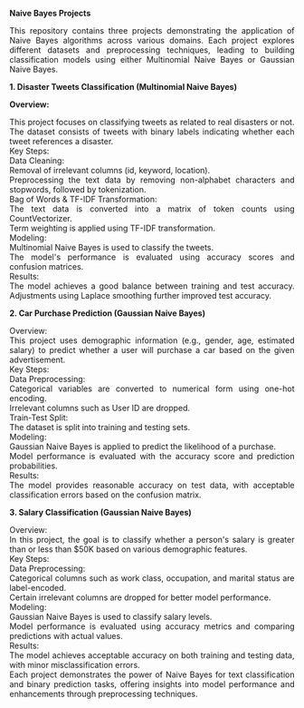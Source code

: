 **<div align = "justify">Naive Bayes Projects</div>**
<div align = "justify">This repository contains three projects demonstrating the application of Naive Bayes algorithms across various domains. Each project explores different datasets and preprocessing techniques, leading to building classification models using either Multinomial Naive Bayes or Gaussian Naive Bayes. </div>

**<div align = "justify">1. Disaster Tweets Classification (Multinomial Naive Bayes)</div>**

**<div align = "justify">Overview: </div>**
<div align = "justify">This project focuses on classifying tweets as related to real disasters or not. The dataset consists of tweets with binary labels indicating whether each tweet references a disaster.</div>

<div align = "justify">Key Steps:</div>

<div align = "justify">Data Cleaning: </div>
<div align = "justify">Removal of irrelevant columns (id, keyword, location). </div>
<div align = "justify">Preprocessing the text data by removing non-alphabet characters and stopwords, followed by tokenization. </div>

<div align = "justify">Bag of Words & TF-IDF Transformation: </div>
<div align = "justify">The text data is converted into a matrix of token counts using CountVectorizer. </div>
<div align = "justify">Term weighting is applied using TF-IDF transformation. </div>

<div align = "justify">Modeling: </div>
<div align = "justify">Multinomial Naive Bayes is used to classify the tweets. </div>
<div align = "justify">The model's performance is evaluated using accuracy scores and confusion matrices. </div>

<div align = "justify">Results: </div>
<div align = "justify">The model achieves a good balance between training and test accuracy. Adjustments using Laplace smoothing further improved test accuracy. </div>

**<div align = "justify">2. Car Purchase Prediction (Gaussian Naive Bayes) </div>**

<div align = "justify">Overview: </div>
<div align = "justify">This project uses demographic information (e.g., gender, age, estimated salary) to predict whether a user will purchase a car based on the given advertisement. </div>

<div align = "justify">Key Steps: </div>

<div align = "justify">Data Preprocessing: </div>
<div align = "justify">Categorical variables are converted to numerical form using one-hot encoding. </div>
<div align = "justify">Irrelevant columns such as User ID are dropped. </div>

<div align = "justify">Train-Test Split: </div>
<div align = "justify">The dataset is split into training and testing sets. </div>

<div align = "justify">Modeling: </div>
<div align = "justify">Gaussian Naive Bayes is applied to predict the likelihood of a purchase. </div>
<div align = "justify">Model performance is evaluated with the accuracy score and prediction probabilities. </div>


<div align = "justify">Results: </div>
<div align = "justify">The model provides reasonable accuracy on test data, with acceptable classification errors based on the confusion matrix. </div>

**<div align = "justify">3. Salary Classification (Gaussian Naive Bayes) </div>**

<div align = "justify">Overview: </div>
<div align = "justify">In this project, the goal is to classify whether a person's salary is greater than or less than $50K based on various demographic features. </div>

<div align = "justify">Key Steps: </div>

<div align = "justify">Data Preprocessing: </div>
<div align = "justify">Categorical columns such as work class, occupation, and marital status are label-encoded. </div>
<div align = "justify">Certain irrelevant columns are dropped for better model performance. </div>

<div align = "justify">Modeling: </div>
<div align = "justify">Gaussian Naive Bayes is used to classify salary levels. </div>
<div align = "justify">Model performance is evaluated using accuracy metrics and comparing predictions with actual values. </div>

<div align = "justify">Results: </div>
<div align = "justify">The model achieves acceptable accuracy on both training and testing data, with minor misclassification errors.

<div align = "justify">Each project demonstrates the power of Naive Bayes for text classification and binary prediction tasks, offering insights into model performance and enhancements through preprocessing techniques. </div>
